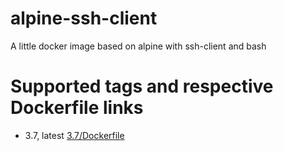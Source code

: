 # alpine-ssh-client
A little docker image based on alpine with ssh-client and bash

# Supported tags and respective Dockerfile links
- 3.7, latest [3.7/Dockerfile](https://github.com/weivall/alpine-ssh-client/blob/master/3.7/Dockerfile)
